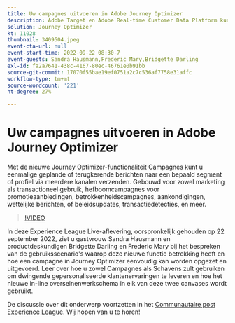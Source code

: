 ```yaml
---
title: Uw campagnes uitvoeren in Adobe Journey Optimizer
description: Adobe Target en Adobe Real-time Customer Data Platform kunnen worden geïntegreerd om een meer gepersonaliseerde klantenervaring te bieden. In deze livestreamgebeurtenis, zie hoe het integreren van deze twee platforms ondernemingen kan helpen gegevens in real time verzamelen, en dan gerichte ervaringen creëren en testen. Bekijk het einde-tot-einde proces van deze krachtige mogelijkheden in een live demonstratie.
solution: Journey Optimizer
kt: 11028
thumbnail: 3409504.jpeg
event-cta-url: null
event-start-time: 2022-09-22 08:30-7
event-guests: Sandra Hausmann,Frederic Mary,Bridgette Darling
exl-id: fa2a7641-438c-4167-80ec-46761e0b91bb
source-git-commit: 17070f55bae19ef0751a2c7c536af7758e31affc
workflow-type: tm+mt
source-wordcount: '221'
ht-degree: 27%

---
```


# Uw campagnes uitvoeren in Adobe Journey Optimizer

Met de nieuwe Journey Optimizer-functionaliteit Campagnes kunt u eenmalige geplande of terugkerende berichten naar een bepaald segment of profiel via meerdere kanalen verzenden. Gebouwd voor zowel marketing als transactioneel gebruik, hefboomcampagnes voor promotieaanbiedingen, betrokkenheidscampagnes, aankondigingen, wettelijke berichten, of beleidsupdates, transactiedetecties, en meer.

>[!VIDEO](https://video.tv.adobe.com/v/3409504/?quality=12&learn=on)

In deze Experience League Live-aflevering, oorspronkelijk gehouden op 22 september 2022, ziet u gastvrouw Sandra Hausmann en productdeskundigen Bridgette Darling en Frederic Mary bij het bespreken van de gebruiksscenario&#39;s waarop deze nieuwe functie betrekking heeft en hoe een campagne in Journey Optimizer eenvoudig kan worden opgezet en uitgevoerd. Leer over hoe u zowel Campagnes als Schavens zult gebruiken om dwingende gepersonaliseerde klantenervaringen te leveren en hoe het nieuwe in-line overseinenwerkschema in elk van deze twee canvases wordt gebruikt.

De discussie over dit onderwerp voortzetten in het [Communautaire post Experience League](https://experienceleaguecommunities.adobe.com/t5/journey-optimizer-discussions/experience-league-live-post-session-discussion-execute-your/m-p/547896#M52). Wij hopen van u te horen!
